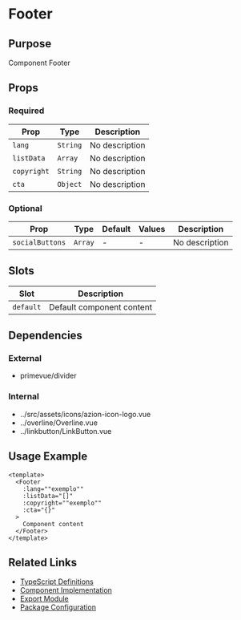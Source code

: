 # Footer

## Purpose

Component Footer

## Props

### Required
| Prop | Type | Description |
|------|------|-------------|
| `lang` | `String` | No description |
| `listData` | `Array` | No description |
| `copyright` | `String` | No description |
| `cta` | `Object` | No description |

### Optional
| Prop | Type | Default | Values | Description |
|------|------|---------|--------|-------------|
| `socialButtons` | `Array` | - | - | No description |

## Slots

| Slot | Description |
|------|-------------|
| `default` | Default component content |

## Dependencies

### External
- primevue/divider

### Internal
- ../src/assets/icons/azion-icon-logo.vue
- ../overline/Overline.vue
- ../linkbutton/LinkButton.vue

## Usage Example

```vue
<template>
  <Footer
    :lang=""exemplo""
    :listData="[]"
    :copyright=""exemplo""
    :cta="{}"
  >
    Component content
  </Footer>
</template>
```

## Related Links

- [TypeScript Definitions](./Footer.d.ts)
- [Component Implementation](./Footer.vue)
- [Export Module](./footer.js)
- [Package Configuration](./package.json)
